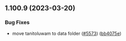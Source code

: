 ## 1.100.9 (2023-03-20)


### Bug Fixes

* move tanitoluwam to data folder ([#5573](https://github.com/EddieHubCommunity/LinkFree/issues/5573)) ([bb4075e](https://github.com/EddieHubCommunity/LinkFree/commit/bb4075e5475a821c5c97133d64212b221aa04cb9))



